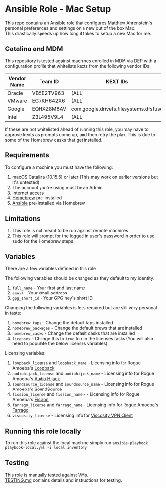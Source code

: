 Ansible Role - Mac Setup
==========================
This repo contains an Ansible role that configures Matthew Ahrenstein's personal preferences and settings on a new out of the box Mac.  
This drastically speeds up how long it takes to setup a new Mac for me.

Catalina and MDM
----------------
This repository is tested against machines enrolled in MDM via DEP with a configuration profile that whitelists kexts from the
following vendor IDs:

| Vendor Name  | Team ID         | KEXT IDs                               |
|--------------|-----------------|----------------------------------------|
| Oracle       | VB5E2TV963      | (ALL)                                  |
| VMware       | EG7KH642X6      | (ALL)                                  |
| Google       | EQHXZ8M8AV      | com.google.drivefs.filesystems.dfsfuse |
| Intel        | Z3L495V9L4      | (ALL)                                  |

If these are not whitelisted ahead of running this role, you may have to approve kexts as prompts come up,
and then retry the play. This is due to some of the Homebrew casks that get installed.

Requirements
------------
To configure a machine you must have the following:

1. macOS Catalina (10.15.5) or later (This may work on earlier versions but it's untested)
2. The account you're using must be an Admin
3. Internet access
4. [Homebrew](https://brew.sh/) pre-installed
5. [Ansible](http://www.ansible.com/) pre-installed via Homebrew

Limitations
------------

1. This role is not meant to be run against remote machines
2. This role will prompt for the logged in user's password in order to use sudo for the Homebrew steps

Variables
---------
There are a few variables defined in this role

The following variables should be changed as they default to my identity:

1. `full_name` - Your first and last name
2. `email` - Your email address
3. `gpg_short_id` - Your GPG hey's short ID

Changing the following variables is less required but are still very personal in taste:

1. `homebrew_taps` - Change the default taps installed
2. `homebrew_packages` - Change the default brews that are installed
3. `homebrew_casks` - Change the default casks that are installed
4. `licenses` - Change this to `true` to run the licenses tasks (You will also need to populate the below licenses variables)

Licensing variables:

1. `loopback_license` and `loopback_name` - Licensing info for Rogue Amoeba's [Loopback](https://rogueamoeba.com/loopback/)
2. `audiohijack_license` and `audiohijack_name` - Licensing info for Rogue Amoeba's [Audio Hijack](https://rogueamoeba.com/audiohijack/)
3. `soundsource_license` and `soundsource_name` - Licensing info for Rogue Amoeba's [SoundSource](https://rogueamoeba.com/soundsource/)
4. `fission_license` and `fission_name` -  - Licensing info for Rogue Amoeba's [Fission](https://rogueamoeba.com/fission/)
5. `farrago_license` and `farrago_name` - Licensing info for Rogue Amoeba's [Farrago](https://rogueamoeba.com/farrago/)
6. `viscosity_license` - Licensing info for [Viscosity VPN Client](https://sparklabs.com/viscosity/)

Running this role locally
-------------------------
To run this role against the local machine simply run `ansible-playbook playbook-local.yml -i local.inventory`

Testing
-------
This role is manually tested against VMs.  
[TESTING.md](TESTING.md) contains details and instructions for testing. 
